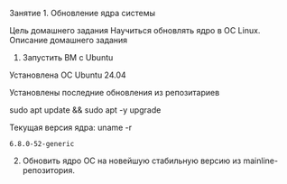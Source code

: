 Занятие 1. Обновление ядра системы

Цель домашнего задания
Научиться обновлять ядро в ОС Linux.
Описание домашнего задания
1) Запустить ВМ c Ubuntu

  Установлена ОС Ubuntu 24.04

  Установлены последние обновления из репозитариев

  sudo apt update && sudo apt -y upgrade

  Текущая версия ядра:
    uname -r

    6.8.0-52-generic

2) Обновить ядро ОС на новейшую стабильную версию из mainline-репозитория. 

